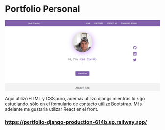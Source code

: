 # Portfolio Personal

![Diseño de mi Portfolio Personal](./static/assets/img-squills/portfolio-personal.png)

Aquí utilizo HTML y CSS puro, además utilizo django mientras lo sigo estudiando, sólo en el formulario de contacto utilizo Bootstrap. Más adelante me gustaria utilizar React en el front.  

### https://portfolio-django-production-614b.up.railway.app/